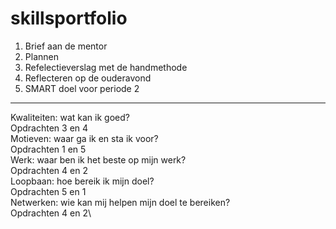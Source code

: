 # skillsportfolio
1. Brief aan de mentor
2. Plannen
3. Refelectieverslag met de handmethode
4. Reflecteren op de ouderavond
5. SMART doel voor periode 2
------------------------------------------
Kwaliteiten: wat kan ik goed?\
Opdrachten 3 en 4\
Motieven: waar ga ik en sta ik voor?\
Opdrachten 1 en 5\
Werk: waar ben ik het beste op mijn werk?\
Opdrachten 4 en 2\
Loopbaan: hoe bereik ik mijn doel?\
Opdrachten 5 en 1\
Netwerken: wie kan mij helpen mijn doel te bereiken?\
Opdrachten 4 en 2\
